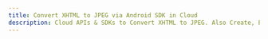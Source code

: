 ---title: Convert XHTML to JPEG via Android SDK in Clouddescription: Cloud APIs & SDKs to Convert XHTML to JPEG. Also Create, Edit & Render Microsoft Word & OpenOffice documents in the Cloud.---